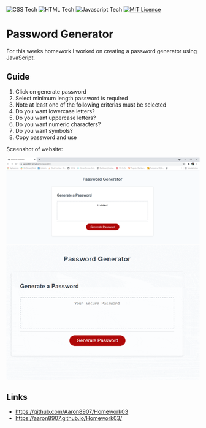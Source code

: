 ![CSS Tech](https://img.shields.io/badge/CSS-239120?&style=for-the-badge&logo=css3&logoColor=white&color=blue)
![HTML Tech](https://img.shields.io/badge/HTML-239120?style=for-the-badge&logo=html5&logoColor=white)
![Javascript Tech](https://img.shields.io/badge/JavaScript-F7DF1E?style=for-the-badge&logo=javascript&logoColor=black)
[![MIT Licence](https://badges.frapsoft.com/os/mit/mit.svg?v=103)](https://opensource.org/licenses/mit-license.php)

# Password Generator

For this weeks homework I worked on creating a password generator using JavaScript.

## Guide
1) Click on generate password
2) Select minimum length password is required
3) Note at least one of the following criterias must be selected
4) Do you want lowercase letters?
5) Do you want uppercase letters?
6) Do you want numeric characters?
7) Do you want symbols?
8) Copy password and use

Sceenshot of website:

![Webpage](Screenshot.PNG)
![Webpage](web.gif)

## Links
* https://github.com/Aaron8907/Homework03
* https://aaron8907.github.io/Homework03/

